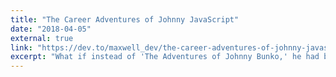 ```yaml
---
title: "The Career Adventures of Johnny JavaScript"
date: "2018-04-05"
external: true
link: "https://dev.to/maxwell_dev/the-career-adventures-of-johnny-javascript-1cc3"
excerpt: "What if instead of 'The Adventures of Johnny Bunko,' he had been a programmer by the name of Johnny JavaScript? How would these six career essentials have changed?"
---
```

